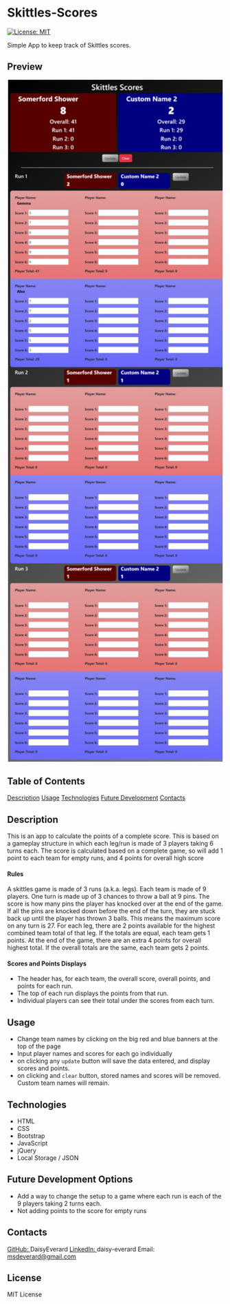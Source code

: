 # Skittles-Scores
[![License: MIT](https://img.shields.io/badge/License-MIT-yellow.svg)](https://opensource.org/licenses/MIT)

Simple App to keep track of Skittles scores. 

## Preview

<p align="center">
<img src="./assets/preview.png" width="500" alt="screenshot of site">
</p>

## Table of Contents

[Description](#description)
[Usage](#usage)
[Technologies](#technologies)
[Future Development](#future-development-options)
[Contacts](#contacts)

## Description

This is an app to calculate the points of a complete score.
This is based on a gameplay structure in which each leg/run is made of 3 players taking 6 turns each. 
The score is calculated based on a complete game, so will add 1 point to each team for
empty runs, and 4 points for overall high score

#### Rules

A skittles game is made of 3 runs (a.k.a. legs). Each team is made of 9 players. 
One turn is made up of 3 chances to throw a ball at 9 pins. 
The score is how many pins the player has knocked over at the end of the game. If all the pins are knocked down before the end of the turn, they are stuck back up until the player has thrown 3 balls. This means the maximum score on any turn is 27. 
For each leg, there are 2 points available for the highest combined team total of that leg. If the totals are equal, each team gets 1 points.
At the end of the game, there are an extra 4 points for overall highest total. If the overall totals are the same, each team gets 2 points. 

#### Scores and Points Displays
- The header has, for each team, the overall score, overall points, and points for each run. 
- The top of each run displays the points from that run. 
- Individual players can see their total under the scores from each turn. 

## Usage

- Change team names by clicking on the big red and blue banners at the top of the page
- Input player names and scores for each go individually
- on clicking any `update` button will save the data entered, and display scores and points. 
- on clicking and `clear` button, stored names and scores will be removed. Custom team names will remain. 

## Technologies

- HTML
- CSS
- Bootstrap
- JavaScript
- jQuery
- Local Storage / JSON

## Future Development Options

- Add a way to change the setup to a game where each run is each of the 9 players taking 2 turns each. 
- Not adding points to the score for empty runs

## Contacts

[GitHub: ](https://github.com/DaisyEverard)DaisyEverard
[LinkedIn: ](https://www.linkedin.com/in/daisy-everard/)daisy-everard
Email: msdeverard@gmail.com

## License

MIT License

